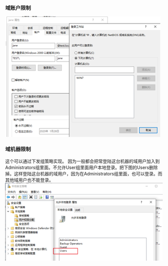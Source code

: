 ### 域账户限制
![](./Pictures/2023-05-05-15-38-09.png)

### 域机器限制
这个可以通过下发组策略实现。
因为一般都会把常登陆这台机器的域用户加入到Administrators组里面。不允许User组里面用户本地登录。把下图的Users删除掉。这样登陆这台机器的域用户，因为在Administrators组里面，也可以登录。而其他域用户也不能登录。 
![](./Pictures/2023-05-05-15-38-50.png)